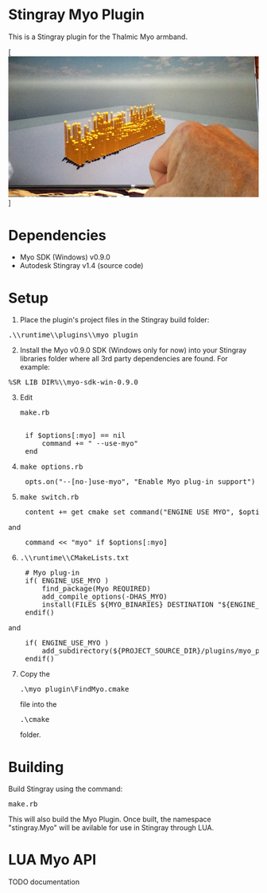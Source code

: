 # Stingray Myo Plugin

This is a Stingray plugin for the Thalmic Myo armband.

[![Stingray Myo plugin sample showing EMG data](StingrayMyoPlugin.jpg)]

# Dependencies

- Myo SDK (Windows) v0.9.0
- Autodesk Stingray v1.4 (source code)

# Setup

1. Place the plugin's project files in the Stingray build folder:

<pre>.\\runtime\\plugins\\myo_plugin</pre>

2. Install the Myo v0.9.0 SDK (Windows only for now) into your Stingray libraries folder where all 3rd party dependencies are found.  For example:

<pre>%SR_LIB_DIR%\\myo-sdk-win-0.9.0</pre>

3. Edit <pre>make.rb</pre>

<pre>	
	if $options[:myo] == nil
		command += " --use-myo"
	end
</pre>

4. <pre>make_options.rb</pre>

<pre>
	opts.on("--[no-]use-myo", "Enable Myo plug-in support") { |v| options[:myo] = v }
</pre>

5. <pre>make_switch.rb</pre>

<pre>
	content += get_cmake_set_command("ENGINE_USE_MYO", $options[:myo])
</pre>

and

<pre>
	command << "myo" if $options[:myo]
</pre>

6. <pre>.\\runtime\\CMakeLists.txt</pre>

<pre>
	# Myo plug-in
	if( ENGINE_USE_MYO )
		find_package(Myo REQUIRED)
		add_compile_options(-DHAS_MYO)
		install(FILES ${MYO_BINARIES} DESTINATION "${ENGINE_INSTALL_DIR}")
	endif()
</pre>

and

<pre>
	if( ENGINE_USE_MYO )
		add_subdirectory(${PROJECT_SOURCE_DIR}/plugins/myo_plugin)
	endif()
</pre>

7. Copy the <pre>.\\myo_plugin\FindMyo.cmake</pre> file into the <pre>.\\cmake</pre> folder.

# Building

Build Stingray using the command:

<pre>make.rb</pre>

This will also build the Myo Plugin.  Once built, the namespace "stingray.Myo" will be avilable for use in Stingray through LUA.

# LUA Myo API

TODO documentation
